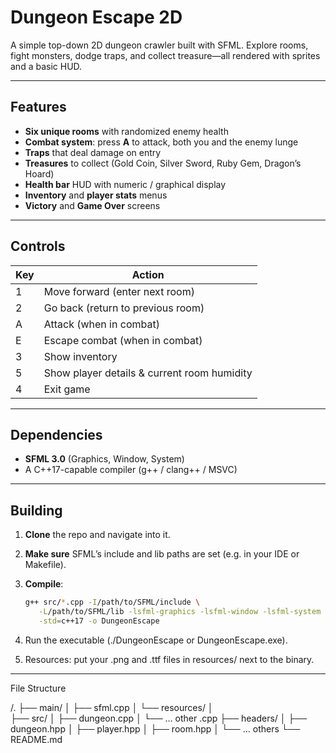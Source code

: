 

# Dungeon Escape 2D

A simple top-down 2D dungeon crawler built with SFML. Explore rooms, fight monsters, dodge traps, and collect treasure—all rendered with sprites and a basic HUD.

---

## Features

- **Six unique rooms** with randomized enemy health  
- **Combat system**: press **A** to attack, both you and the enemy lunge  
- **Traps** that deal damage on entry  
- **Treasures** to collect (Gold Coin, Silver Sword, Ruby Gem, Dragon’s Hoard)  
- **Health bar** HUD with numeric / graphical display  
- **Inventory** and **player stats** menus  
- **Victory** and **Game Over** screens  

---

## Controls

| Key     | Action                                            |
| ------- | ------------------------------------------------- |
| 1       | Move forward (enter next room)                    |
| 2       | Go back (return to previous room)                 |
| A       | Attack (when in combat)                           |
| E       | Escape combat (when in combat)                    |
| 3       | Show inventory                                    |
| 5       | Show player details & current room humidity       |
| 4       | Exit game                                         |

---

## Dependencies

- **SFML 3.0** (Graphics, Window, System)  
- A C++17-capable compiler (g++ / clang++ / MSVC)  

---

## Building

1. **Clone** the repo and navigate into it.  
2. **Make sure** SFML’s include and lib paths are set (e.g. in your IDE or Makefile).  
3. **Compile**:  
   ```bash
   g++ src/*.cpp -I/path/to/SFML/include \
      -L/path/to/SFML/lib -lsfml-graphics -lsfml-window -lsfml-system \
      -std=c++17 -o DungeonEscape

4. Run the executable (./DungeonEscape or DungeonEscape.exe).


5. Resources: put your .png and .ttf files in resources/ next to the binary.




---

File Structure

/.
├── main/
│   ├── sfml.cpp
│   └──  resources/
│   
├── src/
│   ├── dungeon.cpp
│   └── … other .cpp
├── headers/
│   ├── dungeon.hpp
│   ├── player.hpp
│   ├── room.hpp
│   └── … others
└── README.md



